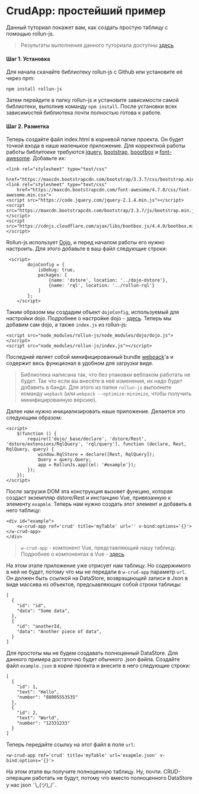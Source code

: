 # CrudApp: простейший пример
Данный туториал покажет вам, как создать простую таблицу с помощью rollun-js. 
> Результаты выполнения данного туториала доступны [здесь](https://github.com/rollun-com/rollun-js/tree/master/examples)
#### Шаг 1. Установка
Для начала скачайте библиотеку rollun-js c Github или установите её через
npm:

    npm install rollun-js

Затем перейдите в папку rollun-js и установите зависимости самой библиотеки,
выполнив команду `npm install`.
После установки всех зависимостей библиотека почти полностью готова к работе.
#### Шаг 2. Разметка
Теперь создайте файл index.html в корневой папке проекта. Он будет точкой
входа в наше маленькое приложение. Для корректной работы работы библитоеке
требуются [jquery](https://jquery.com/), [bootstrap](https://getbootstrap.com/), 
[boootbox](http://bootboxjs.com/) и [font-awesome](http://fontawesome.io/). Добавьте их:
```
<link rel="stylesheet" type="text/css"
    href="https://maxcdn.bootstrapcdn.com/bootstrap/3.3.7/css/bootstrap.min.css">
<link rel="stylesheet" type="text/css"
    href="https://maxcdn.bootstrapcdn.com/font-awesome/4.7.0/css/font-awesome.min.css">
<script src="https://code.jquery.com/jquery-2.1.4.min.js"></script>
<script src="https://maxcdn.bootstrapcdn.com/bootstrap/3.3.7/js/bootstrap.min.js"></script>
<script src="https://cdnjs.cloudflare.com/ajax/libs/bootbox.js/4.4.0/bootbox.min.js"></script>
```
Rollun-js использует [Dojo](https://dojotoolkit.org/), и перед началом работы
его нужно настроить. Для этого добавьте в ваш файл следующие строки:
```
 <script>
        dojoConfig = {
            isDebug: true,
            packages: [
                {name: 'dstore', location: '../dojo-dstore'},
                {name: 'rql', location: '../rollun-rql'}
            ]
        };
    </script>
```
Таким образом мы создадим объект `dojoConfig`, используемый для настройки
dojo. Подробнее о настройке dojo - [здесь](https://dojotoolkit.org/reference-guide/1.10/dojo/_base/config.html).
Теперь мы добавим сам dojo, а также `index.js` из rollun-js:
 ```
<script src="node_modules/rollun-js/node_modules/dojo/dojo.js"></script>
<script src="node_modules/rollun-js/index.js"></script>
 ```
Последний являет собой минифицированный bundle [webpack](https://webpack.js.org/)'а
и содержит весь функционал в удобном для загрузки виде. 

> Библиотека написана так, что без упаковки вебпаком работать не будет. Так что 
если вы внесёте в неё изменения, их надо будет добавить в бандл. Для этого из папки 
`rollun-js` выполните команду `wepback` (или `webpack --optimize-minimize`, чтобы 
получить минифицированную версию).  

Далее нам нужно инициализировать наше приложение. Делается это следующим образом:
```
<script>
    $(function () {
        require(['dojo/_base/declare', 'dstore/Rest', 'dstore/extensions/RqlQuery', 'rql/query'], function (declare, Rest, RqlQuery, query) {
            window.RqlStore = declare([Rest, RqlQuery]);
            Query = query.Query;
            app = RollunJs.app({el: '#example'});
        });
    });
</script>
```
После загрузки DOM эта конструкция вызовет функцию, которая создаст экземпляр dstore/Rest
и инстанцию Vue, привязанную к элементу `exapmle`. Теперь нам нужно создать
этот элемент и добавить в него таблицу:
```
<div id="example">
    <w-crud-app ref='crud' title='myTable' url='' v-bind:options='{}'></w-crud-app>
</div>
```
> `w-crud-app` - компонент Vue, представляющий нашу таблицу. Подробнее о компонентах 
в Vue - [здесь](https://ru.vuejs.org/v2/guide/components.html).

На этом этапе приложение уже отрисует нам таблицу. Но содержимого в ней не будет,
потому что мы не передали в `w-crud-app` параметр `url`. Он должен быть ссылкой на
DataStore, возвращающий записи в Json в виде массива из объектов, предсьавляющих
собой строки таблицы:
```
[
  {
    "id": "id",
    "data": "Some data",
  },
  {
    "id": "anotherId,
    "data": "Another piece of data",
  }
]
```
Для простоты мы не будем создавать полноценный DataStore. Для данного примера
достаточно будет обычного .json файла. Создайте файл `example.json` в корне
проекта и внесите в него следующие строки:
```
[
  {
    "id": 1,
    "text": "Hello",
    "number": "88005553535"
  },
  {
    "id": 2,
    "text": "World",
    "number": "12331233"
  }
]
```
Теперь передайте ссылку на этот файл в поле `url`:

    <w-crud-app ref='crud' title='myTable' url='exapmle.json' v-bind:options='{}'>

На этом этапе вы получите полноценную таблицу. Ну, почти. CRUD-операции работать не будут,
потому что вместо полноценного DataStore у нас json ¯\\\_(ツ)_/¯.
